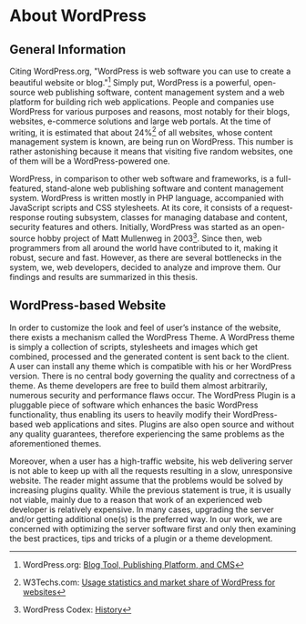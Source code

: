 # About WordPress

## General Information

Citing WordPress.org, "WordPress is web software you can use to create a beautiful website or blog."[^1] Simply put, WordPress is a powerful, open-source web publishing software, content management system and a web platform for building rich web applications. People and companies use WordPress for various purposes and reasons, most notably for their blogs, websites, e-commerce solutions and large web portals. At the time of writing, it is estimated that about 24%[^2] of all websites, whose content management system is known, are being run on WordPress. This number is rather astonishing because it means that visiting five random websites, one of them will be a WordPress-powered one.

WordPress, in comparison to other web software and frameworks, is a full-featured, stand-alone web publishing software and content management system. WordPress is written mostly in PHP language, accompanied with JavaScript scripts and CSS stylesheets. At its core, it consists of a request-response routing subsystem, classes for managing database and content, security features and others. Initially, WordPress was started as an open-source hobby project of Matt Mullenweg in 2003[^3]. Since then, web programmers from all around the world have contributed to it, making it robust, secure and fast. However, as there are several bottlenecks in the system, we, web developers, decided to analyze and improve them. Our findings and results are summarized in this thesis.

## WordPress-based Website

In order to customize the look and feel of user’s instance of the website, there exists a mechanism called the WordPress Theme. A WordPress theme is simply a collection of scripts, stylesheets and images which get combined, processed and the generated content is sent back to the client. A user can install any theme which is compatible with his or her WordPress version. There is no central body governing the quality and correctness of a theme. As theme developers are free to build them almost arbitrarily, numerous security and performance flaws occur. The WordPress Plugin is a pluggable piece of software which enhances the basic WordPress functionality, thus enabling its users to heavily modify their WordPress-based web applications and sites. Plugins are also open source and without any quality guarantees, therefore experiencing the same problems as the aforementioned themes. 

Moreover, when a user has a high-traffic website, his web delivering server is not able to keep up with all the requests resulting in a slow, unresponsive website. The reader might assume that the problems would be solved by increasing plugins quality. While the previous statement is true, it is usually not viable, mainly due to a reason that work of an experienced web developer is relatively expensive. In many cases, upgrading the server and/or getting additional one(s) is the preferred way. In our work, we are concerned with optimizing the server software first and only then examining the best practices, tips and tricks of a plugin or a theme development.

[^1]: WordPress.org: [Blog Tool, Publishing Platform, and CMS](https://wordpress.org/)

[^2]: W3Techs.com: [Usage statistics and market share of WordPress for websites](http://w3techs.com/technologies/details/cm-wordpress/all/all)

[^3]: WordPress Codex: [History](http://codex.wordpress.org/History)